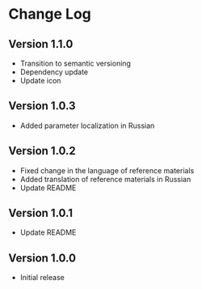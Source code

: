 # Change Log

## Version 1.1.0
- Transition to semantic versioning
- Dependency update
- Update icon

## Version 1.0.3
- Added parameter localization in Russian

## Version 1.0.2
- Fixed change in the language of reference materials
- Added translation of reference materials in Russian
- Update README

## Version 1.0.1
- Update README

## Version 1.0.0
- Initial release
